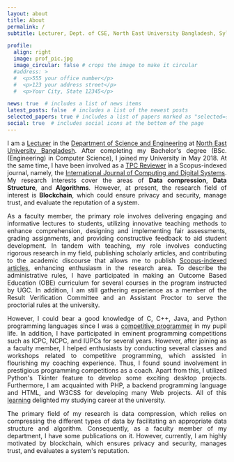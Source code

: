 ```yaml
---
layout: about
title: About
permalink: /
subtitle: Lecturer, Dept. of CSE, North East University Bangladesh, Sylhet, Bangladesh.

profile:
  align: right
  image: prof_pic.jpg
  image_circular: false # crops the image to make it circular
  #address: >
  #  <p>555 your office number</p>
  #  <p>123 your address street</p>
  #  <p>Your City, State 12345</p>

news: true  # includes a list of news items
latest_posts: false  # includes a list of the newest posts
selected_papers: true # includes a list of papers marked as "selected={true}"
social: true  # includes social icons at the bottom of the page
---
```


<p style="text-align: justify">
I am a <a href='https://www.neub.edu.bd/faculty/school-of-natural-sciences/department-of-computer-science-and-engineering/518-pranta-sarker'>Lecturer</a> in the <a href='https://www.neub.edu.bd/academic/school-of-natural-sciences/department-of-computer-science-and-engineering'>Department of Science and Engineering</a> at <a href='https://www.neub.edu.bd/'>North East University Bangladesh</a>. After completing my Bachelor's degree (BSc.(Engineering) in Computer Science), I joined my University in May 2018. At the same time, I have been involved as a <a href='https://edas.info/showSelf.php?c=26939'>TPC Reviewer</a> in a Scopus-indexed journal, namely, the <a href='https://journal.uob.edu.bh/handle/123456789/12?id=about'>International Journal of Computing and Digital Systems</a>. My research interests cover the areas of <b>Data compression</b>, <b>Data Structure</b>, and <b>Algorithms</b>.
However, at present, the research field of interest is <b>Blockchain</b>, which could ensure privacy and security, manage trust, and evaluate the reputation of a system.
</p>

<p style="text-align: justify"> 
As a faculty member, the primary role involves delivering engaging and informative lectures to students, utilizing innovative teaching methods to enhance comprehension, designing and implementing fair assessments, grading assignments, and providing constructive feedback to aid student development.
In tandem with teaching, my role involves conducting rigorous research in my field, publishing scholarly articles, and contributing to the academic discourse that allows me to publish <a href="https://psarkerbd.github.io/publications/">Scopus-indexed articles</a>, enhancing enthusiasm in the research area. To describe the administrative rules, I have participated in making an Outcome Based Education (OBE) curriculum for several courses in the program instructed by UGC. In addition, I am still gathering experience as a member of the Result Verification Committee and an Assistant Proctor to serve the proctorial rules at the university.
</p>

<p style="text-align: justify">
However, I could bear a good knowledge of C, C++, Java, and Python programming languages since I was a <a href='https://www.stopstalk.com/user/profile/prantacse14'>competitive programmer</a> in my pupil life. In addition, I have participated in eminent programming competitions such as ICPC, NCPC, and IUPCs for several years. However, after joining as a faculty member, I helped enthusiasts by conducting several classes and workshops related to competitive programming, which assisted in flourishing my coaching experience. Thus, I found sound involvement in prestigious programming competitions as a coach. Apart from this, I utilized Python's Tkinter feature to develop some exciting desktop projects. Furthermore, I am acquainted with PHP, a backend programming language and HTML, and W3CSS for developing many Web projects. All of this <a href='https://psarkerbd.github.io/repositories/'>learning</a> delighted my studying career at the university.
</p>

<p style="text-align: justify">
The primary field of my research is data compression, which relies on compressing the different types of data by facilitating an appropriate data structure and algorithm. Consequently, as a faculty member of my department, I have some publications on it. However, currently, I am highly motivated by blockchain, which ensures privacy and security, manages trust, and evaluates a system's reputation.
</p>

